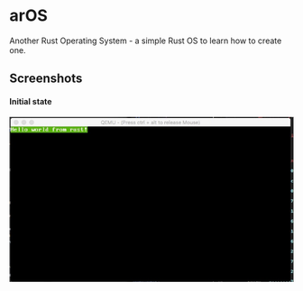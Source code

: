 # arOS
Another Rust Operating System - a simple Rust OS to learn how to create one.

## Screenshots

#### Initial state
![state 0][state_0]

[state_0]: img/current_state_0.jpg
